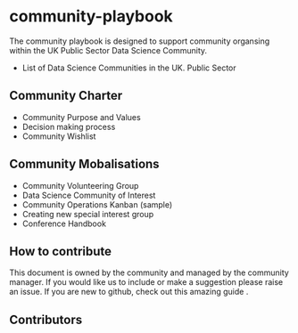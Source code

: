 # community-playbook

The community playbook is designed to support community organsing within the UK Public Sector Data Science Community.

* List of Data Science Communities in the UK. Public Sector 

## Community Charter 

* Community Purpose and Values
* Decision making process 
* Community Wishlist 

## Community Mobalisations 

* Community Volunteering Group 
* Data Science Community of Interest 
* Community Operations Kanban (sample)
* Creating new special interest group 
* Conference Handbook

## How to contribute 

This document is owned by the community and managed by the community manager. If you would like us to include or make a suggestion please raise an issue.
If you are new to github, check out this amazing guide .

## Contributors 





